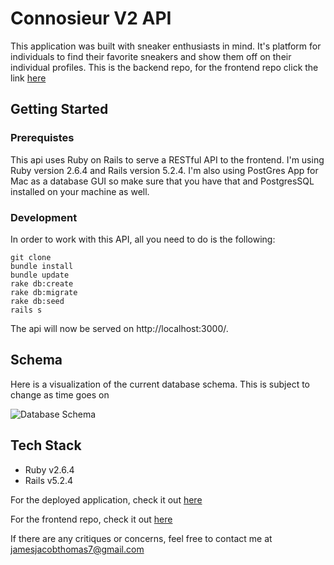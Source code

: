 
# Connosieur V2 API

This application was built with sneaker enthusiasts in mind. It's platform for individuals to find their favorite sneakers and show them off on their individual profiles. This is the backend repo, for the frontend repo click the link [here](https://github.com/jtx007/Connosieur)

## Getting Started

### Prerequistes

This api uses Ruby on Rails to serve a RESTful API to the frontend. I'm using Ruby version 2.6.4 and Rails version 5.2.4. I'm also using PostGres App for Mac as a database GUI so make sure that you have that and PostgresSQL installed on your machine as well.

### Development

In order to work with this API, all you need to do is the following:

```
git clone
bundle install 
bundle update
rake db:create
rake db:migrate
rake db:seed
rails s
```

The api will now be served on http://localhost:3000/. 

## Schema

Here is a visualization of the current database schema. This is subject to change as time goes on

![Database Schema](/assets/ConnosieurDB.png)

## Tech Stack
- Ruby v2.6.4
- Rails v5.2.4

For the deployed application, check it out [here](https://connosieurfrontend.herokuapp.com/)

For the frontend repo, check it out [here](https://github.com/jtx007/Connosieur)

If there are any critiques or concerns, feel free to contact me at jamesjacobthomas7@gmail.com

